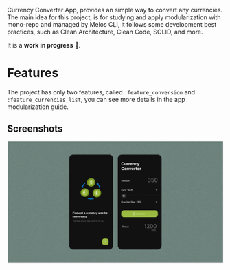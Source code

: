 <h1></h1><br>

Currency Converter App, provides an simple way to convert any currencies. The main idea
for this project, is for studying and apply modularization with mono-repo and
managed by Melos CLI, it follows some development best practices, such as Clean
Architecture, Clean Code, SOLID, and more.

It is a **work in progress** 🚧.

# Features

The project has only two features, called `:feature_conversion` and
`:feature_currencies_list`, you can see more details in the app modularization
guide.

## Screenshots

![Screenshot showing Welcome Screen and Home Screen](docs/images/screenshots.png "Screenshot showing Welcome Screen and Home Screen")
